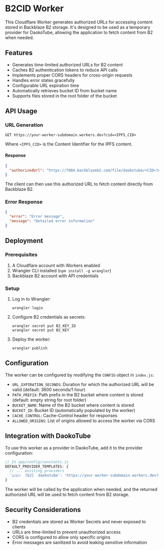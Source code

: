 # B2CID Worker

This Cloudflare Worker generates authorized URLs for accessing content stored in Backblaze B2 storage. It's designed to be used as a temporary provider for DaokoTube, allowing the application to fetch content from B2 when needed.

## Features

- Generates time-limited authorized URLs for B2 content
- Caches B2 authentication tokens to reduce API calls
- Implements proper CORS headers for cross-origin requests
- Handles error states gracefully
- Configurable URL expiration time
- Automatically retrieves bucket ID from bucket name
- Supports files stored in the root folder of the bucket

## API Usage

### URL Generation

```
GET https://your-worker-subdomain.workers.dev?cid=<IPFS_CID>
```

Where `<IPFS_CID>` is the Content Identifier for the IPFS content.

#### Response

```json
{
  "authorizedUrl": "https://f004.backblazeb2.com/file/daokotube/<CID>?Authorization=<TOKEN>"
}
```

The client can then use this authorized URL to fetch content directly from Backblaze B2.

### Error Response

```json
{
  "error": "Error message",
  "message": "Detailed error information"
}
```

## Deployment

### Prerequisites

1. A Cloudflare account with Workers enabled
2. Wrangler CLI installed (`npm install -g wrangler`)
3. Backblaze B2 account with API credentials

### Setup

1. Log in to Wrangler:
   ```
   wrangler login
   ```

2. Configure B2 credentials as secrets:
   ```
   wrangler secret put B2_KEY_ID
   wrangler secret put B2_KEY
   ```

3. Deploy the worker:
   ```
   wrangler publish
   ```

## Configuration

The worker can be configured by modifying the `CONFIG` object in `index.js`:

- `URL_EXPIRATION_SECONDS`: Duration for which the authorized URL will be valid (default: 3600 seconds/1 hour)
- `PATH_PREFIX`: Path prefix in the B2 bucket where content is stored (default: empty string for root folder)
- `BUCKET_NAME`: Name of the B2 bucket where content is stored
- `BUCKET_ID`: Bucket ID (automatically populated by the worker)
- `CACHE_CONTROL`: Cache-Control header for responses
- `ALLOWED_ORIGINS`: List of origins allowed to access the worker via CORS

## Integration with DaokoTube

To use this worker as a provider in DaokoTube, add it to the provider configuration:

```javascript
// In app/config/constants.js
DEFAULT_PROVIDER_TEMPLATES: {
  // ... existing providers
  '🇺🇸🔥  [b2]  daokotube': 'https://your-worker-subdomain.workers.dev?cid={cid}'
}
```

The worker will be called by the application when needed, and the returned authorized URL will be used to fetch content from B2 storage.

## Security Considerations

- B2 credentials are stored as Worker Secrets and never exposed to clients
- URLs are time-limited to prevent unauthorized access
- CORS is configured to allow only specific origins
- Error messages are sanitized to avoid leaking sensitive information
